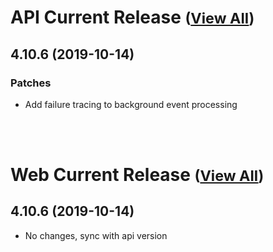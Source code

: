 
# API Current Release <small>([View All](/API.md))</small>
## 4.10.6 (2019-10-14)
### Patches 

- Add failure tracing to background event processing


<br><br>
# Web Current Release <small>([View All](/Web.md))</small>
## 4.10.6 (2019-10-14)
- No changes, sync with api version

  